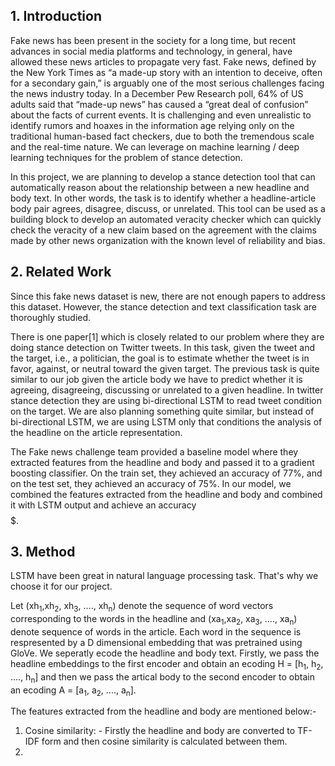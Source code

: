 ## 1. Introduction
Fake news has been present in the society for a long time, but recent advances in social media platforms and technology, in general, have allowed these news articles to propagate very fast. Fake news, defined by the New York Times as “a made-up story with an intention to deceive, often for a secondary gain,” is arguably one of the most serious challenges facing the news industry today. In a December Pew Research poll, 64% of US adults said that “made-up news” has caused a “great deal of confusion” about the facts of current events. It is challenging and even unrealistic to identify rumors and hoaxes in the information age relying only on the traditional human-based fact checkers, due to both the tremendous scale and the real-time nature. We can leverage on
machine learning / deep learning techniques for the problem of stance detection.

In this project, we are planning to develop a stance detection tool that can automatically reason about the relationship between a new headline and body text. In other words, the task is to identify whether a headline-article body pair agrees, disagree, discuss, or unrelated. This tool can be used as a building block to develop an automated veracity checker which can quickly check the veracity of a new claim based on the agreement with the claims made by other news organization with the known level of reliability and bias.

## 2. Related Work

Since this fake news dataset is new, there are not enough papers to address this dataset. However, the stance detection and text classification task are thoroughly studied.

There is one paper[1] which is closely related to our problem where they are doing stance detection on Twitter tweets. In this task, given the tweet and the target, i.e., a politician, the goal is to estimate whether the tweet is in favor, against, or neutral toward the given target. The previous task is quite similar to our job given the article body we have to predict whether it is agreeing, disagreeing, discussing or unrelated to a given headline. In twitter stance detection they are using bi-directional LSTM to read tweet condition on the target. We are also planning something quite similar, but instead of bi-directional LSTM, we are using LSTM only that conditions the analysis of the headline on the article representation.

The Fake news challenge team provided a baseline model where they extracted features from the headline and body and passed it to a gradient boosting classifier. On the train set, they achieved an accuracy of 77%, and on the test set, they achieved an accuracy of 75%.  In our model, we combined the features extracted from the headline and body and combined it with LSTM output and achieve an accuracy $$$$$.

## 3. Method

LSTM have been great in natural language processing task. That's why we choose it for our project.

Let (xh<sub>1</sub>,xh<sub>2</sub>, xh<sub>3</sub>, ...., xh<sub>n</sub>) denote the sequence of word vectors corresponding to the words in the headline and (xa<sub>1</sub>,xa<sub>2</sub>, xa<sub>3</sub>, ...., xa<sub>n</sub>) denote sequence of words in the article. Each word in the sequence is respresented by a D dimensional embedding that was pretrained using GloVe. We seperatly ecode the headline and body text. Firstly, we pass the headline embeddings to the first encoder and obtain an ecoding H = [h<sub>1</sub>, h<sub>2</sub>, ...., h<sub>n</sub>] and then we pass the artical body to the second encoder to obtain an ecoding A = [a<sub>1</sub>, a<sub>2</sub>, ...., a<sub>n</sub>].

The features extracted from the headline and body are mentioned below:- 
1. Cosine similarity: -  Firstly the headline and body are converted to TF-IDF form and then cosine similarity is calculated between them.
2. 
